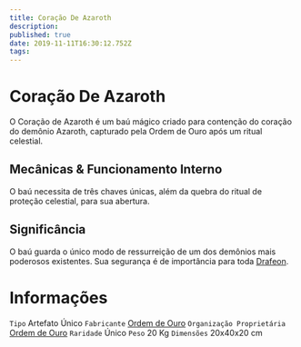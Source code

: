 ```yaml
---
title: Coração De Azaroth
description: 
published: true
date: 2019-11-11T16:30:12.752Z
tags: 
---
```


<!-- SUBTITLE: Visão geral sobre Coração De Azaroth -->

# Coração De Azaroth
O Coração de Azaroth é um baú mágico criado para contenção do coração do demônio Azaroth, capturado pela Ordem de Ouro após um ritual celestial. 

## Mecânicas & Funcionamento Interno
O baú necessita de três chaves únicas, além da quebra do ritual de proteção celestial, para sua abertura.

## Significância
O baú guarda o único modo de ressurreição de um dos demônios mais poderosos existentes. Sua segurança é de importância para toda [Drafeon](http://localhost/lugares/plano-material/drafeon#drafeon).

# Informações
`Tipo` Artefato Único
`Fabricante` [Ordem de Ouro](http://localhost/faccoes/faccoes-independentes/ordem-de-ouro#ordem-de-ouro)
`Organização Proprietária` [Ordem de Ouro](http://localhost/faccoes/faccoes-independentes/ordem-de-ouro#ordem-de-ouro)
`Raridade` Único
`Peso` 20 Kg
`Dimensões` 20x40x20 cm

